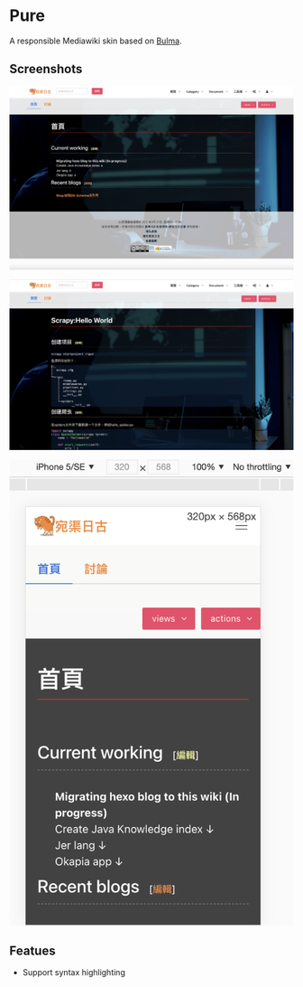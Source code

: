 # Pure
A responsible Mediawiki skin based on [Bulma](https://bulma.io/).

## Screenshots
![](/screenshots/home-desktop.png)

![](/screenshots/syntax-highlighting.png)

![](/screenshots/mobile.png)

## Featues

* Support syntax highlighting
